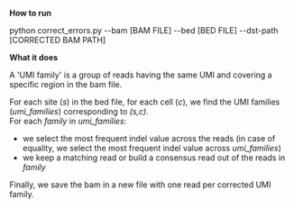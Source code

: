**How to run**

python correct_errors.py --bam [BAM FILE] --bed [BED FILE] --dst-path [CORRECTED BAM PATH]

**What it does**

A 'UMI family' is a group of reads having the same UMI and covering a specific region in the bam file.

For each site (*s*) in the bed file, for each cell (*c*), we find the UMI families (*umi_families*) corresponding to *(s,c)*.
<br> For each *family* in *umi_families*:
- we select the most frequent indel value across the reads (in case of equality, we select the most frequent indel value across *umi_families*)
- we keep a matching read or build a consensus read out of the reads in *family*

Finally, we save the bam in a new file with one read per corrected UMI family.
